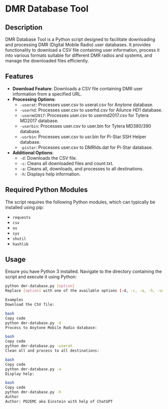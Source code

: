 # DMR Database Tool

## Description

DMR Database Tool is a Python script designed to facilitate downloading and processing DMR (Digital Mobile Radio) user databases. It provides functionality to download a CSV file containing user information, process it into various formats suitable for different DMR radios and systems, and manage the downloaded files efficiently.

## Features

- **Download Feature**: Downloads a CSV file containing DMR user information from a specified URL.
- **Processing Options**:
  - `-userat`: Processes user.csv to userat.csv for Anytone database.
  - `-userhd`: Processes user.csv to userhd.csv for Ailunce HD1 database.
  - `-usermd2017`: Processes user.csv to usermd2017.csv for Tytera MD2017 database.
  - `-userbin`: Processes user.csv to user.bin for Tytera MD380/390 database.
  - `-usrbin`: Processes user.csv to usr.bin for Pi-Star SSH Helper database.
  - `-pistar`: Processes user.csv to DMRIds.dat for Pi-Star database.
- **Additional Options**:
  - `-d`: Downloads the CSV file.
  - `-c`: Cleans all downloaded files and count.txt.
  - `-a`: Cleans all, downloads, and processes to all destinations.
  - `-h`: Displays help information.

## Required Python Modules

The script requires the following Python modules, which can typically be installed using pip:

- `requests`
- `csv`
- `os`
- `sys`
- `shutil`
- `hashlib`

## Usage

Ensure you have Python 3 installed. Navigate to the directory containing the script and execute it using Python:

```bash
python dmr-database.py [option]
Replace [option] with one of the available options (-d, -c, -a, -h, -userat, -userhd, -usermd2017, -userbin, -usrbin, -pistar).

Examples
Download the CSV file:

bash
Copy code
python dmr-database.py -d
Process to Anytone Mobile Radio database:

bash
Copy code
python dmr-database.py -userat
Clean all and process to all destinations:

bash
Copy code
python dmr-database.py -a
Display help:

bash
Copy code
python dmr-database.py -h
Author
Author: PD2EMC aka Einstein with help of ChatGPT
